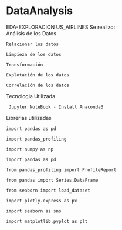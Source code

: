 # DataAnalysis
EDA-EXPLORACION US_AIRLINES
Se realizo:  
    Análisis de los Datos
    
    Relacionar los datos  
    
    Limpieza de los datos
    
    Transformación 
    
    Explotación de los datos 
    
    Correlación de los datos
 

Tecnologia Utilizada
     
     Jupyter NoteBook - Install Anaconda3

Librerias  utilizadas

    import pandas as pd
    
    import pandas_profiling
    
    import numpy as np
    
    import pandas as pd
    
    from pandas_profiling import ProfileReport
    
    from pandas import Series,DataFrame
    
    from seaborn import load_dataset
    
    import plotly.express as px
    
    import seaborn as sns
    
    import matplotlib.pyplot as plt

 

